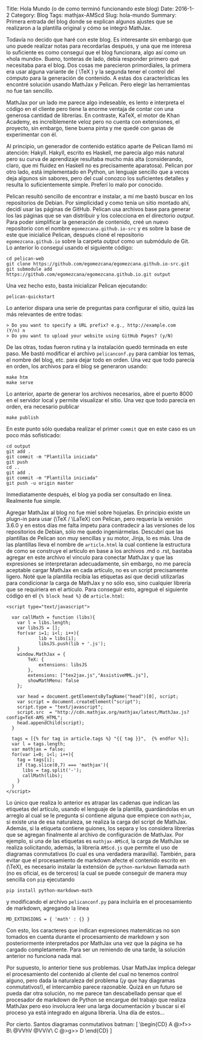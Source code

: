 Title: Hola Mundo (o de como terminó funcionando este blog)
Date: 2016-1-2
Category: Blog
Tags: mathjax-AMScd
Slug: hola-mundo
Summary: Primera entrada del blog donde se explican algunos ajustes que se realizaron a la plantilla original y cómo se integró MathJax.

Todavía no decido que haré con este blog. Es interesante sin embargo que uno puede realizar notas
para recordarlas después, y una que me interesa lo suficiente es como conseguí que el blog funcionara, algo así
como un «hola mundo». Bueno, tonteras de lado, debía responder primero qué necesitaba para el blog. Dos cosas
me parecieron primordiales, la primera era  usar alguna variante de \( \TeX \) y la segunda tener el control del 
cómputo para la generación de contenido. A estas dos características les encontré solución usando MathJax y Pelican.
Pero elegir las herramientas no fue tan sencillo. 

MathJax por un lado me parece algo indeseable, es lento e interpreta el código en el cliente pero tiene la enorme 
ventaja de contar con una generosa cantidad de librerías. En contraste, KaTeX, el motor de Khan Academy, 
es increíblemente veloz pero no cuenta con extensiones, el proyecto, sin embargo, tiene buena pinta y me quedé
con ganas de experimentar con él.

Al principio, un generador de contenido estático aparte de Pelican llamó mi atención: Hakyll. Hakyll, escrito es Haskell, me parecía 
algo más natural pero su curva de aprendizaje resultaba mucho más alta (considerando, claro, que mi fluidez en Haskell no es 
precisamente aparatosa). Pelican por otro lado, está implementado en Python, un lenguaje sencillo que a veces deja algunos sin sabores, pero
del cual conozco los suficientes detalles y resulta lo suficientemente simple. Preferí lo malo por conocido.

Pelican resultó sencillo de encontrar e instalar, a mí me bastó buscar en los repositorios de Debian. 
Por simplicidad y como tenía un sitio montado ahí, decidí usar las páginas de GitHub.  Pelican usa archivos base para generar los 
las páginas que se van distribuir y los colecciona en el directorio *output*. Para poder simplificar la generación de contenido,
creé un nuevo repositorio con el nombre `egomezcana.github.io-src` y es sobre la base de este que inicialicé
Pelican, después cloné el repositorio `egomezcana.github.io` sobre la carpeta *output* como un submódulo de Git. Lo
anterior lo conseguí usando el siguiente código:

	cd pelican-web
	git clone https://github.com/egomezcana/egomezcana.github.io-src.git
	git submodule add  https://github.com/egomezcana/egomezcana.github.io.git output

Una vez hecho esto, basta inicializar Pelican ejecutando:

	pelican-quickstart

Lo anterior dispara una serie de preguntas para configurar el sitio, quizá las más relevantes de entre todas:

	> Do you want to specify a URL prefix? e.g., http://example.com   (Y/n) n
	> Do you want to upload your website using GitHub Pages? (y/N)

De las otras, todas fueron rutina y la instalación quedó terminada en este paso. Me bastó modificar
el archivo `pelicanconf.py` para cambiar los temas, el nombre del blog, etc. para dejar todo en orden.
Una vez que todo parecía en orden, los archivos para el blog se generaron usando:
	
	make htm
	make serve

Lo anterior, aparte de generar los archivos necesarios, abre el puerto 8000 en el servidor local y
permite visualizar el sitio. Una vez que todo parecía en orden, era necesario publicar

	make publish

En este punto sólo quedaba realizar el primer `commit` que en este caso es un poco más sofisticado:

	cd output
	git add .
	git commit -m "Plantilla iniciada"
	git push
	cd ..
	git add .
	git commit -m "Plantilla iniciada"
	git push -u origin master

Inmediatamente después, el blog ya podía ser consultado en línea. Realmente fue simple.

Agregar MathJax al blog no fue miel sobre hojuelas. En principio existe un plugn-in para usar
\(\TeX / \LaTeX\) con Pelican, pero requería la versión 3.6.0 y en estos días me falta ímpetu 
para contradecir a las versiones de los repositorios de Debian, sólo me quedo ingeniármelas. 
Descubrí que las plantillas de Pelican son muy sencillas y su motor, Jinja, lo es más. Una de las 
plantillas lleva el nombre de `article.html` la cual contiene la estructura de como se construye el 
articulo en base a los archivos .md o .rst, bastaba
agregar en este archivo el vínculo para conectar MathJax y que las expresiones se interpretaran adecuadamente,
sin embargo, no me parecía aceptable cargar MathJax en cada artículo, no es un script precisamente ligero. 
Noté que la plantilla recibía las etiquetas así que decidí utilizarlas para condicionar la carga de MathJax y no sólo eso, 
sino cualquier librería que se requiriera en el artículo. Para conseguir esto, agregué el siguiente código en el 
`{% block head %}` de  `article.html`:

	<script type="text/javascript">

	  var callMath = function (libs){
	    var l = libs.length;
	    var libsJS = [];
	    for(var i=1; i<l; i++){
	            lib = libs[i];
	            libsJS.push(lib + '.js');
	    }
	    window.MathJax = {
	        TeX: {
	            extensions: libsJS
	        },
	        extensions: ["tex2jax.js","AssistiveMML.js"],
	        showMathMenu: false
	    };

	    var head = document.getElementsByTagName("head")[0], script;
	    var script = document.createElement("script");
	    script.type = "text/javascript";
	    script.src  = "http://cdn.mathjax.org/mathjax/latest/MathJax.js?config=TeX-AMS_HTML";
	    head.appendChild(script);
	  }

	  tags = [{% for tag in article.tags %} "{{ tag }}",  {% endfor %}];
	  var l = tags.length;
	  var mathjax = false;
	  for(var i=0; i<l; i++){
	    tag = tags[i];
	    if (tag.slice(0,7) === 'mathjax'){
	      libs = tag.split('-');
	      callMath(libs);
	    }
	  }
	</script>

Lo único que realiza lo anterior es atrapar las cadenas que indican las etiquetas del artículo,
usando el lenguaje de la plantilla, guardándolas en un arreglo al cual se le pregunta si contiene 
alguna que empiece con `mathjax`, si existe una de esa naturaleza, se realiza la carga del script de 
MathJax. Además, si la etiqueta contiene guiones, los separa y los considera librerías que se agregan 
finalmente al archivo de configuración de MathJax. Por ejemplo, si una de las etiquetas es `mathjax-AMScd`, 
la carga de MathJax se realiza solicitando, además, la librería `AMScd.js` que permite el uso de diagramas conmutativos 
(lo cual es una verdadera maravilla). También, para evitar que el procesamiento de markdown afecte el contenido 
escrito en \(\TeX\), es necesario instalar la extensión de `python-markdown` llamada `math` 
(no es oficial, es de terceros) la cual se puede conseguir de manera muy sencilla con `pip` ejecutando

	pip install python-markdown-math

y modificando el archivo `pelicanconf.py` para incluirla en el procesamiento de markdown,
agregando la linea

	MD_EXTENSIONS = { 'math' : {} }

Con esto, los caracteres que indican expresiones matemáticas no son tomados en cuenta durante el
procesamiento de markdown y son posteriormente interpretados por MathJax una vez que la página se ha
cargado completamente. Para ser un remiendo de una tarde, la solución anterior no funciona nada mal.

Por supuesto, lo anterior tiene sus problemas. Usar MathJax implica delegar el procesamiento del contenido
al cliente del cual no tenemos control alguno, pero dada la naturaleza del problema 
(¡y que hay diagramas conmutativos!), el intercambio parece razonable. Quizá en un futuro se pueda dar otra 
solución, no me parece tan descabellado pensar que el procesador de markdown de Python se encargue del trabajo 
que realiza MathJax pero eso involucra leer una larga documentación y buscar si el proceso ya está integrado en 
alguna librería. Una día de estos...


Por cierto. Santos diagramas conmutativos batman:
\[
\begin{CD}
A     @>f>>  B\\
@VVhV        @VViV\\
C     @>g>>  D
\end{CD}
\]


